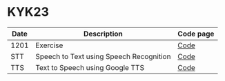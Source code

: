 # KYK23

|Date| Description | Code page |
|---|---|---|
|1201| Exercise | [Code](https://github.com/MK316/KYK23/blob/main/PS1201.ipynb)|
|STT| Speech to Text using Speech Recognition | [Code](https://github.com/MK316/KYK23/blob/main/SpeakingApp.ipynb)|
|TTS|Text to Speech using Google TTS | [Code](https://github.com/MK316/KYK23/blob/main/TTS.ipynb)|

